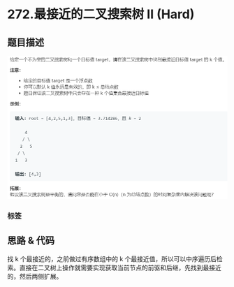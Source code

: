 # 272.最接近的二叉搜索树 II (Hard)

## 题目描述

![](272.png)

### 标签

## 思路 & 代码

找 k 个最接近的，之前做过有序数组中的 k 个最接近值，所以可以中序遍历后检索。直接在二叉树上操作就需要实现获取当前节点的前驱和后继，先找到最接近的，然后两侧扩展。



